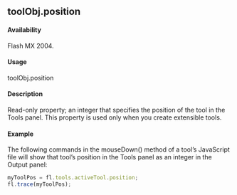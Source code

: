 ## toolObj.position

#### Availability

Flash MX 2004.

#### Usage

toolObj.position

#### Description

Read-only property; an integer that specifies the position of the tool in the Tools panel. This property is used only when you create extensible tools.

#### Example

The following commands in the mouseDown() method of a tool’s JavaScript file will show that tool’s position in the Tools panel as an integer in the Output panel:
```javascript
myToolPos = fl.tools.activeTool.position;
fl.trace(myToolPos);

```